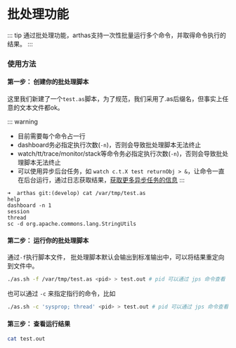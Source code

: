 批处理功能
===

::: tip
通过批处理功能，arthas支持一次性批量运行多个命令，并取得命令执行的结果。
:::

### 使用方法

#### 第一步： 创建你的批处理脚本

这里我们新建了一个`test.as`脚本，为了规范，我们采用了.as后缀名，但事实上任意的文本文件都ok。

::: warning
* 目前需要每个命令占一行
* dashboard务必指定执行次数(`-n`)，否则会导致批处理脚本无法终止
* watch/tt/trace/monitor/stack等命令务必指定执行次数(`-n`)，否则会导致批处理脚本无法终止
* 可以使用异步后台任务，如 `watch c.t.X test returnObj > &`，让命令一直在后台运行，通过日志获取结果，[获取更多异步任务的信息](async.md)
:::

```
➜  arthas git:(develop) cat /var/tmp/test.as
help
dashboard -n 1
session
thread
sc -d org.apache.commons.lang.StringUtils
```

#### 第二步： 运行你的批处理脚本

通过`-f`执行脚本文件， 批处理脚本默认会输出到标准输出中，可以将结果重定向到文件中。

```bash
./as.sh -f /var/tmp/test.as <pid> > test.out # pid 可以通过 jps 命令查看
```

也可以通过 `-c` 来指定指行的命令，比如

```bash
./as.sh -c 'sysprop; thread' <pid> > test.out # pid 可以通过 jps 命令查看
```

#### 第三步： 查看运行结果

```bash
cat test.out
```